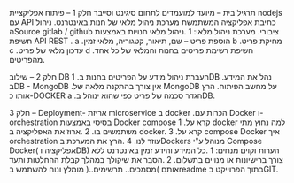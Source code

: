 תרגיל בית – מיועד למועמדים לתחום סיגינט וסייבר
חלק 1 – פיתוח אפליקציית nodejs עם API
כתיבת אפליקציה  המשתמשת מערכת ניהול מלאי של חנות באינטרנט.
ניהול הSource gitlab / github ציבורי.
מערכת ניהול מלאי:
1 .ניהול מלאי חנויות באמצעות חשיפת API REST .
a .הוספת פריט – שם, תיאור, קטגוריה, מלאי זמין
b .מחיקת פריט
c .עדכון מלאי של פריט
d .חשיפת רשימת פריטים בחנות והמלאי של כל אחד מהפריטים.


חלק 2 – שילוב DB
1 .העברת ניהול מידע על הפריטים בחנות בDB .נהל את המידע בDB - MongoDB .אין צורך בהתקנה מלאה של
MongoDB על מחשב הפיתוח. הרץ אותו כ-DOCKER
a .הגדר סכמה של פריט כפי שהוא ינוהל בDB.

חלק 3 – Deployment- אריזת microservice ב docker .הכרות עם Docker ו-orchestration בסיסי באמצעות
Docker compose
1 .קרא על docker למה נחוץ מתי משתמשים בו.
2 .ארוז את האפליקציה ב docker.
3 .קרא על compose Docker איך orchestration עוזר לנו.
4 .הרץ את המערכת בDockers מנוהל ע"י Compose Docker( אפליקציה וDB)
הערות וקוים מנחים:
1 .כל המידע והידע זמין באינטרנט ללא צורך ברישיונות או מנויים בתשלום.
2 .הסבר את שיקולך במהלך קבלת ההחלטות ותעד אותם )מסמכים.. תרשימים..( מומלץ ונוח להשתמש בreadme
בתוך הפרוייקט בGIT.
